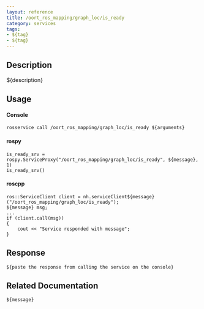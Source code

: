 ```yaml
---
layout: reference
title: /oort_ros_mapping/graph_loc/is_ready
category: services
tags: 
- ${tag} 
- ${tag}
---
```


## Description
${description}

## Usage
#### Console
```
rosservice call /oort_ros_mapping/graph_loc/is_ready ${arguments}
```

#### rospy
```
is_ready_srv = rospy.ServiceProxy("/oort_ros_mapping/graph_loc/is_ready", ${message}, 1)
is_ready_srv()
```

#### roscpp
```
ros::ServiceClient client = nh.serviceClient${message}("/oort_ros_mapping/graph_loc/is_ready");
${message} msg;
...
if (client.call(msg))
{
    cout << "Service responded with message";
}
```

## Response
```
${paste the response from calling the service on the console}
```

## Related Documentation
``${message}``  